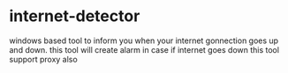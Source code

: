 # internet-detector
windows based tool to inform you when your internet gonnection goes up and down.
this tool will create alarm in case if internet goes down
this tool support proxy also

